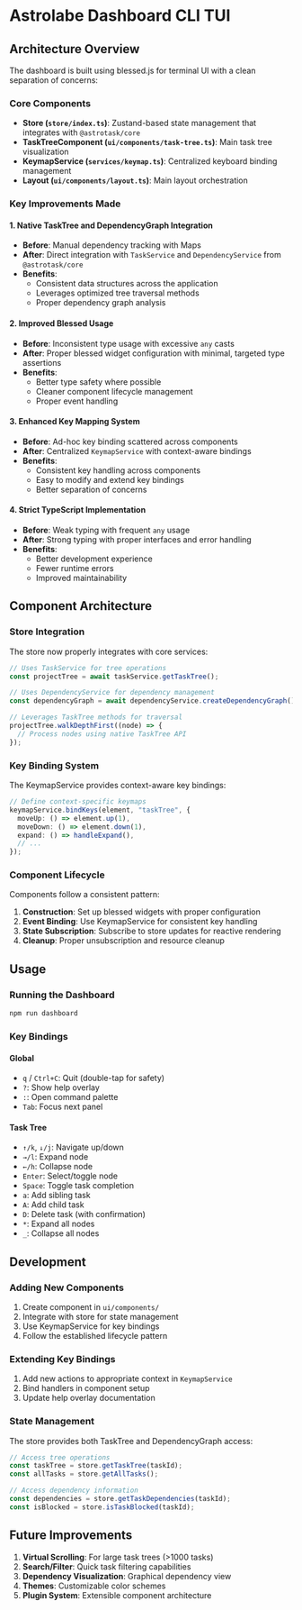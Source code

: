 # Astrolabe Dashboard CLI TUI

## Architecture Overview

The dashboard is built using blessed.js for terminal UI with a clean separation of concerns:

### Core Components

- **Store (`store/index.ts`)**: Zustand-based state management that integrates with `@astrotask/core`
- **TaskTreeComponent (`ui/components/task-tree.ts`)**: Main task tree visualization
- **KeymapService (`services/keymap.ts`)**: Centralized keyboard binding management
- **Layout (`ui/components/layout.ts`)**: Main layout orchestration

### Key Improvements Made

#### 1. Native TaskTree and DependencyGraph Integration

- **Before**: Manual dependency tracking with Maps
- **After**: Direct integration with `TaskService` and `DependencyService` from `@astrotask/core`
- **Benefits**: 
  - Consistent data structures across the application
  - Leverages optimized tree traversal methods
  - Proper dependency graph analysis

#### 2. Improved Blessed Usage

- **Before**: Inconsistent type usage with excessive `any` casts
- **After**: Proper blessed widget configuration with minimal, targeted type assertions
- **Benefits**:
  - Better type safety where possible
  - Cleaner component lifecycle management
  - Proper event handling

#### 3. Enhanced Key Mapping System

- **Before**: Ad-hoc key binding scattered across components
- **After**: Centralized `KeymapService` with context-aware bindings
- **Benefits**:
  - Consistent key handling across components
  - Easy to modify and extend key bindings
  - Better separation of concerns

#### 4. Strict TypeScript Implementation

- **Before**: Weak typing with frequent `any` usage
- **After**: Strong typing with proper interfaces and error handling
- **Benefits**:
  - Better development experience
  - Fewer runtime errors
  - Improved maintainability

## Component Architecture

### Store Integration

The store now properly integrates with core services:

```typescript
// Uses TaskService for tree operations
const projectTree = await taskService.getTaskTree();

// Uses DependencyService for dependency management
const dependencyGraph = await dependencyService.createDependencyGraph();

// Leverages TaskTree methods for traversal
projectTree.walkDepthFirst((node) => {
  // Process nodes using native TaskTree API
});
```

### Key Binding System

The KeymapService provides context-aware key bindings:

```typescript
// Define context-specific keymaps
keymapService.bindKeys(element, "taskTree", {
  moveUp: () => element.up(1),
  moveDown: () => element.down(1),
  expand: () => handleExpand(),
  // ...
});
```

### Component Lifecycle

Components follow a consistent pattern:

1. **Construction**: Set up blessed widgets with proper configuration
2. **Event Binding**: Use KeymapService for consistent key handling
3. **State Subscription**: Subscribe to store updates for reactive rendering
4. **Cleanup**: Proper unsubscription and resource cleanup

## Usage

### Running the Dashboard

```bash
npm run dashboard
```

### Key Bindings

#### Global
- `q` / `Ctrl+C`: Quit (double-tap for safety)
- `?`: Show help overlay
- `:`: Open command palette
- `Tab`: Focus next panel

#### Task Tree
- `↑/k`, `↓/j`: Navigate up/down
- `→/l`: Expand node
- `←/h`: Collapse node
- `Enter`: Select/toggle node
- `Space`: Toggle task completion
- `a`: Add sibling task
- `A`: Add child task
- `D`: Delete task (with confirmation)
- `*`: Expand all nodes
- `_`: Collapse all nodes

## Development

### Adding New Components

1. Create component in `ui/components/`
2. Integrate with store for state management
3. Use KeymapService for key bindings
4. Follow the established lifecycle pattern

### Extending Key Bindings

1. Add new actions to appropriate context in `KeymapService`
2. Bind handlers in component setup
3. Update help overlay documentation

### State Management

The store provides both TaskTree and DependencyGraph access:

```typescript
// Access tree operations
const taskTree = store.getTaskTree(taskId);
const allTasks = store.getAllTasks();

// Access dependency information
const dependencies = store.getTaskDependencies(taskId);
const isBlocked = store.isTaskBlocked(taskId);
```

## Future Improvements

1. **Virtual Scrolling**: For large task trees (>1000 tasks)
2. **Search/Filter**: Quick task filtering capabilities
3. **Dependency Visualization**: Graphical dependency view
4. **Themes**: Customizable color schemes
5. **Plugin System**: Extensible component architecture 
